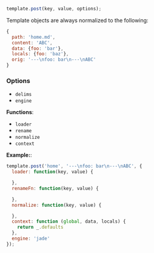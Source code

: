 ```js
template.post(key, value, options);
```

Template objects are always normalized to the following:

```js
{
  path: 'home.md',
  content: 'ABC',
  data: {foo: 'bar'},
  locals: {foo: 'baz'},
  orig: '---\nfoo: bar\n---\nABC'
}
```

### Options

  - `delims`
  - `engine`

**Functions**:

  - `loader`
  - `rename`
  - `normalize`
  - `context`


**Example:**:

```js
template.post('home', '---\nfoo: bar\n---\nABC', {
  loader: function(key, value) {

  },
  renameFn: function(key, value) {

  },
  normalize: function(key, value) {

  },
  context: function (global, data, locals) {
    return _.defaults
  },
  engine: 'jade'
});
```
